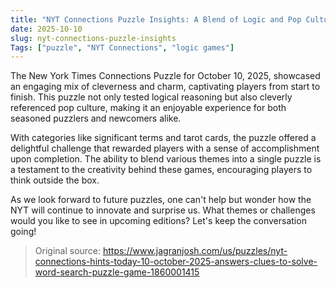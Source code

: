 ```yaml
---
title: "NYT Connections Puzzle Insights: A Blend of Logic and Pop Culture"
date: 2025-10-10
slug: nyt-connections-puzzle-insights
Tags: ["puzzle", "NYT Connections", "logic games"]
---
```


The New York Times Connections Puzzle for October 10, 2025, showcased an engaging mix of cleverness and charm, captivating players from start to finish. This puzzle not only tested logical reasoning but also cleverly referenced pop culture, making it an enjoyable experience for both seasoned puzzlers and newcomers alike.

With categories like significant terms and tarot cards, the puzzle offered a delightful challenge that rewarded players with a sense of accomplishment upon completion. The ability to blend various themes into a single puzzle is a testament to the creativity behind these games, encouraging players to think outside the box.

As we look forward to future puzzles, one can't help but wonder how the NYT will continue to innovate and surprise us. What themes or challenges would you like to see in upcoming editions? Let's keep the conversation going!

> Original source: https://www.jagranjosh.com/us/puzzles/nyt-connections-hints-today-10-october-2025-answers-clues-to-solve-word-search-puzzle-game-1860001415